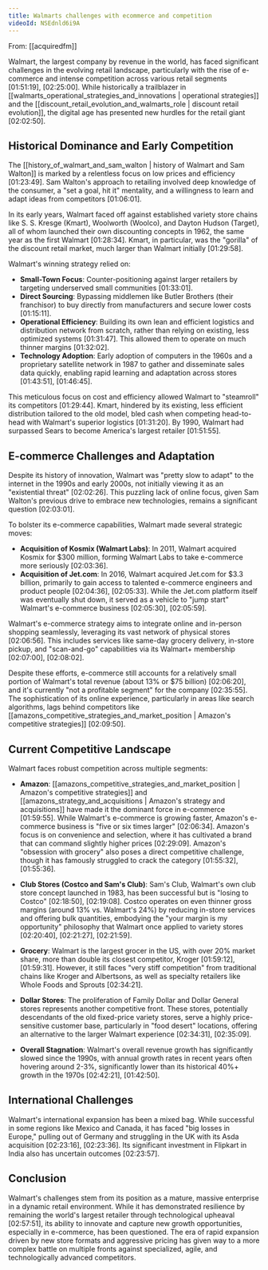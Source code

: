 ```yaml
---
title: Walmarts challenges with ecommerce and competition
videoId: NSEdnld6i9A
---
```


From: [[acquiredfm]] <br/> 

Walmart, the largest company by revenue in the world, has faced significant challenges in the evolving retail landscape, particularly with the rise of e-commerce and intense competition across various retail segments <a class="yt-timestamp" data-t="01:51:19">[01:51:19]</a>, <a class="yt-timestamp" data-t="02:25:00">[02:25:00]</a>. While historically a trailblazer in [[walmarts_operational_strategies_and_innovations | operational strategies]] and the [[discount_retail_evolution_and_walmarts_role | discount retail evolution]], the digital age has presented new hurdles for the retail giant <a class="yt-timestamp" data-t="02:02:50">[02:02:50]</a>.

## Historical Dominance and Early Competition

The [[history_of_walmart_and_sam_walton | history of Walmart and Sam Walton]] is marked by a relentless focus on low prices and efficiency <a class="yt-timestamp" data-t="01:23:49">[01:23:49]</a>. Sam Walton's approach to retailing involved deep knowledge of the consumer, a "set a goal, hit it" mentality, and a willingness to learn and adapt ideas from competitors <a class="yt-timestamp" data-t="01:06:01">[01:06:01]</a>.

In its early years, Walmart faced off against established variety store chains like S. S. Kresge (Kmart), Woolworth (Woolco), and Dayton Hudson (Target), all of whom launched their own discounting concepts in 1962, the same year as the first Walmart <a class="yt-timestamp" data-t="01:28:34">[01:28:34]</a>. Kmart, in particular, was the "gorilla" of the discount retail market, much larger than Walmart initially <a class="yt-timestamp" data-t="01:29:58">[01:29:58]</a>.

Walmart's winning strategy relied on:
*   **Small-Town Focus**: Counter-positioning against larger retailers by targeting underserved small communities <a class="yt-timestamp" data-t="01:33:01">[01:33:01]</a>.
*   **Direct Sourcing**: Bypassing middlemen like Butler Brothers (their franchisor) to buy directly from manufacturers and secure lower costs <a class="yt-timestamp" data-t="01:15:11">[01:15:11]</a>.
*   **Operational Efficiency**: Building its own lean and efficient logistics and distribution network from scratch, rather than relying on existing, less optimized systems <a class="yt-timestamp" data-t="01:31:47">[01:31:47]</a>. This allowed them to operate on much thinner margins <a class="yt-timestamp" data-t="01:32:02">[01:32:02]</a>.
*   **Technology Adoption**: Early adoption of computers in the 1960s and a proprietary satellite network in 1987 to gather and disseminate sales data quickly, enabling rapid learning and adaptation across stores <a class="yt-timestamp" data-t="01:43:51">[01:43:51]</a>, <a class="yt-timestamp" data-t="01:46:45">[01:46:45]</a>.

This meticulous focus on cost and efficiency allowed Walmart to "steamroll" its competitors <a class="yt-timestamp" data-t="01:29:44">[01:29:44]</a>. Kmart, hindered by its existing, less efficient distribution tailored to the old model, bled cash when competing head-to-head with Walmart's superior logistics <a class="yt-timestamp" data-t="01:31:20">[01:31:20]</a>. By 1990, Walmart had surpassed Sears to become America's largest retailer <a class="yt-timestamp" data-t="01:51:55">[01:51:55]</a>.

## E-commerce Challenges and Adaptation

Despite its history of innovation, Walmart was "pretty slow to adapt" to the internet in the 1990s and early 2000s, not initially viewing it as an "existential threat" <a class="yt-timestamp" data-t="02:02:26">[02:02:26]</a>. This puzzling lack of online focus, given Sam Walton's previous drive to embrace new technologies, remains a significant question <a class="yt-timestamp" data-t="02:03:01">[02:03:01]</a>.

To bolster its e-commerce capabilities, Walmart made several strategic moves:
*   **Acquisition of Kosmix (Walmart Labs)**: In 2011, Walmart acquired Kosmix for $300 million, forming Walmart Labs to take e-commerce more seriously <a class="yt-timestamp" data-t="02:03:36">[02:03:36]</a>.
*   **Acquisition of Jet.com**: In 2016, Walmart acquired Jet.com for $3.3 billion, primarily to gain access to talented e-commerce engineers and product people <a class="yt-timestamp" data-t="02:04:36">[02:04:36]</a>, <a class="yt-timestamp" data-t="02:05:33">[02:05:33]</a>. While the Jet.com platform itself was eventually shut down, it served as a vehicle to "jump start" Walmart's e-commerce business <a class="yt-timestamp" data-t="02:05:30">[02:05:30]</a>, <a class="yt-timestamp" data-t="02:05:59">[02:05:59]</a>.

Walmart's e-commerce strategy aims to integrate online and in-person shopping seamlessly, leveraging its vast network of physical stores <a class="yt-timestamp" data-t="02:06:56">[02:06:56]</a>. This includes services like same-day grocery delivery, in-store pickup, and "scan-and-go" capabilities via its Walmart+ membership <a class="yt-timestamp" data-t="02:07:00">[02:07:00]</a>, <a class="yt-timestamp" data-t="02:08:02">[02:08:02]</a>.

Despite these efforts, e-commerce still accounts for a relatively small portion of Walmart's total revenue (about 13% or $75 billion) <a class="yt-timestamp" data-t="02:06:20">[02:06:20]</a>, and it's currently "not a profitable segment" for the company <a class="yt-timestamp" data-t="02:35:55">[02:35:55]</a>. The sophistication of its online experience, particularly in areas like search algorithms, lags behind competitors like [[amazons_competitive_strategies_and_market_position | Amazon's competitive strategies]] <a class="yt-timestamp" data-t="02:09:50">[02:09:50]</a>.

## Current Competitive Landscape

Walmart faces robust competition across multiple segments:

*   **Amazon**: [[amazons_competitive_strategies_and_market_position | Amazon's competitive strategies]] and [[amazons_strategy_and_acquisitions | Amazon's strategy and acquisitions]] have made it the dominant force in e-commerce <a class="yt-timestamp" data-t="01:59:55">[01:59:55]</a>. While Walmart's e-commerce is growing faster, Amazon's e-commerce business is "five or six times larger" <a class="yt-timestamp" data-t="02:06:34">[02:06:34]</a>. Amazon's focus is on convenience and selection, where it has cultivated a brand that can command slightly higher prices <a class="yt-timestamp" data-t="02:29:09">[02:29:09]</a>. Amazon's "obsession with grocery" also poses a direct competitive challenge, though it has famously struggled to crack the category <a class="yt-timestamp" data-t="01:55:32">[01:55:32]</a>, <a class="yt-timestamp" data-t="01:55:36">[01:55:36]</a>.

*   **Club Stores (Costco and Sam's Club)**: Sam's Club, Walmart's own club store concept launched in 1983, has been successful but is "losing to Costco" <a class="yt-timestamp" data-t="02:18:50">[02:18:50]</a>, <a class="yt-timestamp" data-t="02:19:08">[02:19:08]</a>. Costco operates on even thinner gross margins (around 13% vs. Walmart's 24%) by reducing in-store services and offering bulk quantities, embodying the "your margin is my opportunity" philosophy that Walmart once applied to variety stores <a class="yt-timestamp" data-t="02:20:40">[02:20:40]</a>, <a class="yt-timestamp" data-t="02:21:27">[02:21:27]</a>, <a class="yt-timestamp" data-t="02:21:59">[02:21:59]</a>.

*   **Grocery**: Walmart is the largest grocer in the US, with over 20% market share, more than double its closest competitor, Kroger <a class="yt-timestamp" data-t="01:59:12">[01:59:12]</a>, <a class="yt-timestamp" data-t="01:59:31">[01:59:31]</a>. However, it still faces "very stiff competition" from traditional chains like Kroger and Albertsons, as well as specialty retailers like Whole Foods and Sprouts <a class="yt-timestamp" data-t="02:34:21">[02:34:21]</a>.

*   **Dollar Stores**: The proliferation of Family Dollar and Dollar General stores represents another competitive front. These stores, potentially descendants of the old fixed-price variety stores, serve a highly price-sensitive customer base, particularly in "food desert" locations, offering an alternative to the larger Walmart experience <a class="yt-timestamp" data-t="02:34:31">[02:34:31]</a>, <a class="yt-timestamp" data-t="02:35:09">[02:35:09]</a>.

*   **Overall Stagnation**: Walmart's overall revenue growth has significantly slowed since the 1990s, with annual growth rates in recent years often hovering around 2-3%, significantly lower than its historical 40%+ growth in the 1970s <a class="yt-timestamp" data-t="02:42:21">[02:42:21]</a>, <a class="yt-timestamp" data-t="01:42:50">[01:42:50]</a>.

## International Challenges

Walmart's international expansion has been a mixed bag. While successful in some regions like Mexico and Canada, it has faced "big losses in Europe," pulling out of Germany and struggling in the UK with its Asda acquisition <a class="yt-timestamp" data-t="02:23:16">[02:23:16]</a>, <a class="yt-timestamp" data-t="02:23:36">[02:23:36]</a>. Its significant investment in Flipkart in India also has uncertain outcomes <a class="yt-timestamp" data-t="02:23:57">[02:23:57]</a>.

## Conclusion

Walmart's challenges stem from its position as a mature, massive enterprise in a dynamic retail environment. While it has demonstrated resilience by remaining the world's largest retailer through technological upheaval <a class="yt-timestamp" data-t="02:57:51">[02:57:51]</a>, its ability to innovate and capture new growth opportunities, especially in e-commerce, has been questioned. The era of rapid expansion driven by new store formats and aggressive pricing has given way to a more complex battle on multiple fronts against specialized, agile, and technologically advanced competitors.